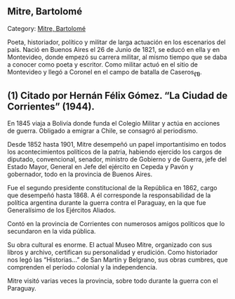 ## Mitre, Bartolomé

Category: [Mitre, Bartolomé](http://descubrircorrientes.com.ar/2012/index.php/2211-biografias/l-m-n-n-o-p-q/mitre-bartolome)

Poeta, historiador, político y militar de larga actuación en los escenarios del país. Nació en Buenos Aires el 26 de Junio de 1821, se educó en ella y en Montevideo, donde empezó su carrera militar, al mismo tiempo que se daba a conocer como poeta y escritor. Como militar actuó en el sitio de Montevideo y llegó a Coronel en el campo de batalla de Caseros<sub><strong>(1)</strong></sub>.

## **(1)** Citado por Hernán Félix Gómez. “La Ciudad de Corrientes” (1944).

En 1845 viaja a Bolivía donde funda el Colegio Militar y actúa en acciones de guerra. Obligado a emigrar a Chile, se consagró al periodismo.

Desde 1852 hasta 1901, Mitre desempeñó un papel importantísimo en todos los acontecimientos políticos de la patria, habiendo ejercido los cargos de diputado, convencional, senador, ministro de Gobierno y de Guerra, jefe del Estado Mayor, General en Jefe del ejército en Cepeda y Pavón y gobernador, todo en la provincia de Buenos Aires.

Fue el segundo presidente constitucional de la República en 1862, cargo que desempeñó hasta 1868. A él corresponde la responsabilidad de la política argentina durante la guerra contra el Paraguay, en la que fue Generalísimo de los Ejércitos Aliados.

Contó en la provincia de Corrientes con numerosos amigos políticos que lo secundaron en la vida pública.

Su obra cultural es enorme. El actual Museo Mitre, organizado con sus libros y archivo, certifican su personalidad y erudición. Como historiador nos legó las “Historias...” de San Martín y Belgrano, sus obras cumbres, que comprenden el período colonial y la independencia.

Mitre visitó varias veces la provincia, sobre todo durante la guerra con el Paraguay.